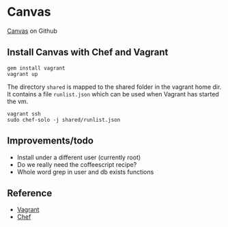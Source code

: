 # Canvas

[Canvas](https://github.com/instructure/canvas-lms) on Github

## Install Canvas with Chef and Vagrant

    gem install vagrant
    vagrant up

The directory `shared` is mapped to the shared folder in the vagrant home dir.
It contains a file `runlist.json` which can be used when Vagrant has started the vm.

    vagrant ssh
    sudo chef-solo -j shared/runlist.json

## Improvements/todo

* Install under a different user (currently root)
* Do we really need the coffeescript recipe?
* Whole word grep in user and db exists functions

## Reference

* [Vagrant](http://vagrantup.com)
* [Chef](http://www.opscode.com/chef)
